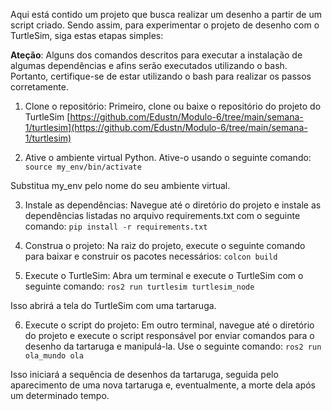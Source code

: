 Aqui está contido um projeto que busca realizar um desenho a partir de um script criado. Sendo assim, para experimentar o projeto de desenho com o TurtleSim, siga estas etapas simples:

**Ateção**: Alguns dos comandos descritos para executar a instalação de algumas dependências e afins serão executados utilizando o bash. Portanto, certifique-se de estar utilizando o bash para realizar os passos corretamente.

1. Clone o repositório: Primeiro, clone ou baixe o repositório do projeto do TurtleSim  [https://github.com/Edustn/Modulo-6/tree/main/semana-1/turtlesim](https://github.com/Edustn/Modulo-6/tree/main/semana-1/turtlesim)

2. Ative o ambiente virtual Python. Ative-o usando o seguinte comando: `source my_env/bin/activate`

Substitua my_env pelo nome do seu ambiente virtual.

3. Instale as dependências: Navegue até o diretório do projeto e instale as dependências listadas no arquivo requirements.txt com o seguinte comando: `pip install -r requirements.txt`

4. Construa o projeto: Na raiz do projeto, execute o seguinte comando para baixar e construir os pacotes necessários: `colcon build` 

5. Execute o TurtleSim: Abra um terminal e execute o TurtleSim com o seguinte comando: `ros2 run turtlesim turtlesim_node`

Isso abrirá a tela do TurtleSim com uma tartaruga.

6. Execute o script do projeto: Em outro terminal, navegue até o diretório do projeto e execute o script responsável por enviar comandos para o desenho da tartaruga e manipulá-la. Use o seguinte comando: `ros2 run ola_mundo ola`

Isso iniciará a sequência de desenhos da tartaruga, seguida pelo aparecimento de uma nova tartaruga e, eventualmente, a morte dela após um determinado tempo.
